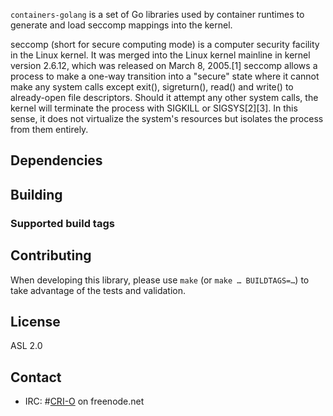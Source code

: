 `containers-golang` is a set of Go libraries used by container runtimes to generate and load seccomp mappings into the kernel.

seccomp (short for secure computing mode) is a computer security facility in the Linux kernel. It was merged into the Linux kernel mainline in kernel version 2.6.12, which was released on March 8, 2005.[1] seccomp allows a process to make a one-way transition into a "secure" state where it cannot make any system calls except exit(), sigreturn(), read() and write() to already-open file descriptors. Should it attempt any other system calls, the kernel will terminate the process with SIGKILL or SIGSYS[2][3]. In this sense, it does not virtualize the system's resources but isolates the process from them entirely.

## Dependencies

## Building

### Supported build tags

## Contributing

When developing this library, please use `make` (or `make … BUILDTAGS=…`) to take advantage of the tests and validation.

## License

ASL 2.0

## Contact

- IRC: #[CRI-O](irc://irc.freenode.net:6667/#cri-o) on freenode.net
